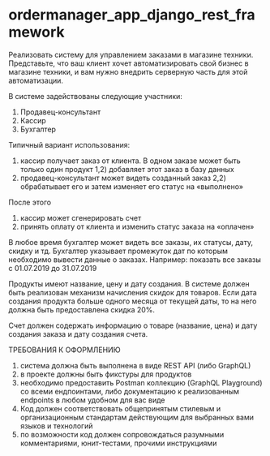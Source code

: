 # ordermanager_app_django_rest_framework

Реализовать систему для управлением заказами в магазине техники. 
Представьте, что ваш клиент хочет автоматизировать свой бизнес в магазине техники, 
и вам нужно внедрить серверную часть для этой автоматизации.


В системе задействованы следующие участники:

1) Продавец-консультант
2) Кассир
3) Бухгалтер


Типичный вариант использования:

1) кассир получает заказ от клиента. В одном заказе может быть только один продукт
1,2) добавляет этот заказ в базу данных
2) продавец-консультант может видеть созданный заказ
2,2) обрабатывает его и затем изменяет его статус на «выполнено»

После этого

1) кассир может сгенерировать счет
2) принять оплату от клиента и изменить статус заказа на «оплачен»


В любое время бухгалтер может видеть все заказы, их статусы, дату, скидку и тд.
Бухгалтер указывает промежуток дат по которым необходимо вывести данные о заказах.
Например: показать все заказы с 01.07.2019 до 31.07.2019

Продукты имеют название, цену и дату создания. 
В системе должен быть реализован механизм начисления скидок для товаров. 
Если дата создания продукта больше одного месяца от текущей даты, 
то на него должна быть предоставлена скидка 20%.

Счет должен содержать информацию о товаре (название, цена) и дату создания заказа и
дату создания счета.


ТРЕБОВАНИЯ К ОФОРМЛЕНИЮ
1) система должна быть выполнена в виде REST API (либо GraphQL)
2) в проекте должны быть фикстуры для продуктов
3) необходимо предоставить Postman коллекцию (GraphQL Playground) со всеми ендпоинтами, 
либо документацию к реализованным endpoints в любом удобном для вас виде
4) Код должен соответствовать общепринятым стилевым и организационным
стандартам действующим для выбранных вами языков и технологий
5) по возможности код должен сопровождаться разумными комментариями,
юнит-тестами, прочими инструкциями

